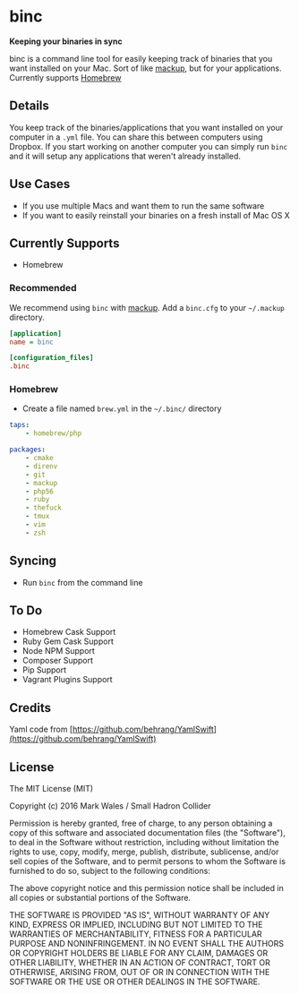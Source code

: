 # binc
**Keeping your binaries in sync**

binc is a command line tool for easily keeping track of binaries that you want installed on your Mac. Sort of like [mackup](https://github.com/lra/mackup), but for your applications. Currently supports [Homebrew](http://brew.sh)

## Details

You keep track of the binaries/applications that you want installed on your computer in a `.yml` file. You can share this between computers using Dropbox. If you start working on another computer you can simply run `binc` and it will setup any applications that weren't already installed.

## Use Cases

- If you use multiple Macs and want them to run the same software
- If you want to easily reinstall your binaries on a fresh install of Mac OS X

## Currently Supports

- Homebrew


### Recommended

We recommend using `binc` with [mackup](https://github.com/lra/mackup). Add a `binc.cfg` to your `~/.mackup` directory.

```ini
[application]
name = binc

[configuration_files]
.binc
```

### Homebrew

- Create a file named `brew.yml` in the `~/.binc/` directory

```yml
taps:
    - homebrew/php

packages:
    - cmake
    - direnv
    - git
    - mackup
    - php56
    - ruby
    - thefuck
    - tmux
    - vim
    - zsh
```

## Syncing

- Run `binc` from the command line

## To Do

- Homebrew Cask Support
- Ruby Gem Cask Support
- Node NPM Support
- Composer Support
- Pip Support
- Vagrant Plugins Support

## Credits

Yaml code from [https://github.com/behrang/YamlSwift](https://github.com/behrang/YamlSwift)

## License

The MIT License (MIT)

Copyright (c) 2016 Mark Wales / Small Hadron Collider 

Permission is hereby granted, free of charge, to any person obtaining a copy
of this software and associated documentation files (the "Software"), to deal
in the Software without restriction, including without limitation the rights
to use, copy, modify, merge, publish, distribute, sublicense, and/or sell
copies of the Software, and to permit persons to whom the Software is
furnished to do so, subject to the following conditions:

The above copyright notice and this permission notice shall be included in all
copies or substantial portions of the Software.

THE SOFTWARE IS PROVIDED "AS IS", WITHOUT WARRANTY OF ANY KIND, EXPRESS OR
IMPLIED, INCLUDING BUT NOT LIMITED TO THE WARRANTIES OF MERCHANTABILITY,
FITNESS FOR A PARTICULAR PURPOSE AND NONINFRINGEMENT. IN NO EVENT SHALL THE
AUTHORS OR COPYRIGHT HOLDERS BE LIABLE FOR ANY CLAIM, DAMAGES OR OTHER
LIABILITY, WHETHER IN AN ACTION OF CONTRACT, TORT OR OTHERWISE, ARISING FROM,
OUT OF OR IN CONNECTION WITH THE SOFTWARE OR THE USE OR OTHER DEALINGS IN THE
SOFTWARE.
